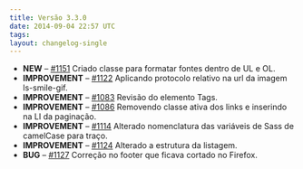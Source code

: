```yaml
---
title: Versão 3.3.0
date: 2014-09-04 22:57 UTC
tags:
layout: changelog-single
---
```


<ul class="ls-no-list-style ls-no-margin-left">
  <li>
    <strong class="ls-tag-success">NEW</strong>
    &ndash; <a href="https://github.com/locaweb/locawebstyle/pull/1151" target="blank" class="commit-url">#1151</a> Criado classe para formatar fontes dentro de UL e OL.
  </li>
  <li>
    <strong class="ls-tag-info">IMPROVEMENT</strong>
    &ndash; <a href="https://github.com/locaweb/locawebstyle/pull/1122" target="blank" class="commit-url">#1122</a> Aplicando protocolo relativo na url da imagem ls-smile-gif.
  </li>
  <li>
    <strong class="ls-tag-info">IMPROVEMENT</strong>
    &ndash; <a href="https://github.com/locaweb/locawebstyle/pull/1083" target="blank" class="commit-url">#1083</a> Revisão do elemento Tags.
  </li>
  <li>
    <strong class="ls-tag-info">IMPROVEMENT</strong>
    &ndash; <a href="https://github.com/locaweb/locawebstyle/pull/1086" target="blank" class="commit-url">#1086</a> Removendo classe ativa dos links e inserindo na LI da paginação.
  </li>
  <li>
    <strong class="ls-tag-info">IMPROVEMENT</strong>
    &ndash; <a href="https://github.com/locaweb/locawebstyle/pull/1114" target="blank" class="commit-url">#1114</a> Alterado nomenclatura das variáveis de Sass de camelCase para traço.
  </li>
  <li>
    <strong class="ls-tag-info">IMPROVEMENT</strong>
    &ndash; <a href="https://github.com/locaweb/locawebstyle/pull/1124" target="blank" class="commit-url">#1124</a> Alterado a estrutura da listagem.
  </li>
  <li>
    <strong class="ls-tag-danger">BUG</strong>
    &ndash; <a href="https://github.com/locaweb/locawebstyle/pull/1127" target="blank" class="commit-url">#1127</a> Correção no footer que ficava cortado no Firefox.
  </li>
</ul>
